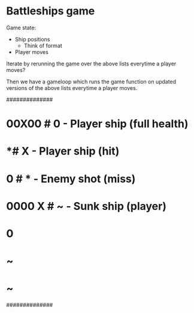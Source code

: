 # Battleships game

Game state:

* Ship positions
	* Think of format
* Player moves

Iterate by rerunning the game over the above lists everytime a player moves?

Then we have a gameloop which runs the game function on updated versions of the above lists everytime a player moves.

##############
#            #
#   00X00    # 0 - Player ship (full health)
#           *# X - Player ship (hit)
#        0   # * - Enemy shot (miss)
#  0000  X   # ~ - Sunk ship (player)
#        0   #
#          ~ #
#          ~ #
##############
